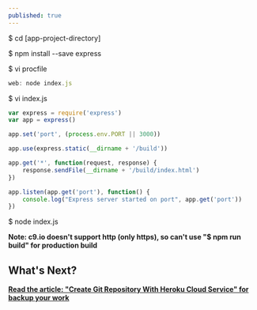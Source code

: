 ```yaml
---
published: true
---
```


$ cd [app-project-directory]

$ npm install --save express

$ vi procfile

```	javascript
web: node index.js
```

$ vi index.js 

```javascript
var express = require('express')
var app = express()

app.set('port', (process.env.PORT || 3000))

app.use(express.static(__dirname + '/build'))

app.get('*', function(request, response) {
	response.sendFile(__dirname + '/build/index.html')	
})

app.listen(app.get('port'), function() {
	console.log("Express server started on port", app.get('port'))
})

```

$ node index.js

**Note: c9.io doesn't support http (only https), so can't use "$ npm run build" for production build**

## What's Next?
**[Read the article: "Create Git Repository With Heroku Cloud Service" for backup your work](https://mania7539.github.io/articles/create-git-repository-with-heroku-cloud-service.html)**
